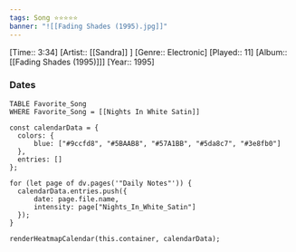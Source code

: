 ```yaml
---
tags: Song ⭐⭐⭐⭐⭐ 
banner: "![[Fading Shades (1995).jpg]]"
---
```

[Time:: 3:34]
[Artist:: [[Sandra]] ]
[Genre:: Electronic]
[Played:: 11]
[Album:: [[Fading Shades (1995)]]]
[Year:: 1995]
### Dates
````dataview
TABLE Favorite_Song
WHERE Favorite_Song = [[Nights In White Satin]]
````

  ```dataviewjs
const calendarData = { 
	colors: { 
		blue: ["#9ccfd8", "#5BAAB8", "#57A1BB", "#5da8c7", "#3e8fb0"] 
	}, 
	entries: [] 
}; 

for (let page of dv.pages('"Daily Notes"')) { 
	calendarData.entries.push({ 
		date: page.file.name, 
		intensity: page["Nights_In_White_Satin"]
	}); 
} 

renderHeatmapCalendar(this.container, calendarData);
```
